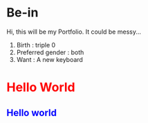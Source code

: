 <!DOCTYPE html>
<html lang="en" dir="ltr">
  <head>
    <meta charset="utf-8">
    <title>Be-in</title>
  </head>
  <h1>Be-in </h1>
  <body>
     Hi, this will be my Portfolio. It could be messy...
<ol>
  <li>Birth : triple 0</li>
  <li>Preferred gender : both</li>
  <li>Want : A new keyboard</li>
</ol>
  </body>
</html>
<html>
  <head>
    <style>
      h2{color:blue}
    </style>
  </head>
  <body>
    <h1 style="color:red">Hello World</h1>
    <h2>Hello world</h2>
  </body>
</html>
